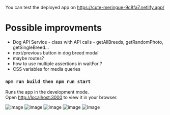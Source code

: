 You can test the deployed app on
https://cute-meringue-9c8fa7.netlify.app/



# Possible improvments

- Dog API Service - class with API calls - getAllBreeds, getRandomPhoto, getSingleBreed...
- next/previous button in dog breed modal
- maybe routes?
- how to use multiple assertions in waitFor ?
- CSS variables for media queries

### `npm run build then npm run start`

Runs the app in the development mode.\
Open [http://localhost:3000](http://localhost:3000) to view it in your browser.


![image](https://user-images.githubusercontent.com/7814311/223459170-aca88f16-a245-433a-99be-3234f98b48e6.png)
![image](https://user-images.githubusercontent.com/7814311/223459265-48607410-961e-4597-bc8f-0bab6ad7cead.png)
![image](https://user-images.githubusercontent.com/7814311/223459330-d927f2a7-e44c-4d1c-8dfb-4ffb77deb4ed.png)
![image](https://user-images.githubusercontent.com/7814311/223459459-5761a041-6dc0-4006-9134-dfae6fea58b6.png)
![image](https://user-images.githubusercontent.com/7814311/223459683-51aaf1ed-bb9a-4dc9-9d4f-7f8c5eca0387.png)
